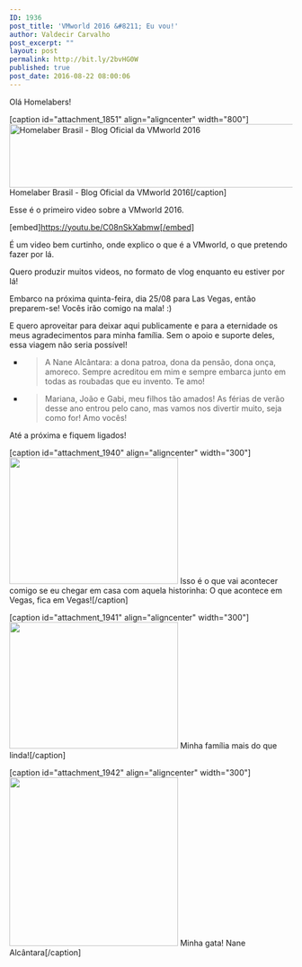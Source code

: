 ```yaml
---
ID: 1936
post_title: 'VMworld 2016 &#8211; Eu vou!'
author: Valdecir Carvalho
post_excerpt: ""
layout: post
permalink: http://bit.ly/2bvHG0W
published: true
post_date: 2016-08-22 08:00:06
---
```

Olá Homelabers!

[caption id="attachment_1851" align="aligncenter" width="800"]<img class="wp-image-1851" src="http://homelaber.com.br/site/wp-content/uploads/2016/08/vmworld-2016-official-blogger-banner-long.png" alt="Homelaber Brasil - Blog Oficial da VMworld 2016" width="800" height="113" /> Homelaber Brasil - Blog Oficial da VMworld 2016[/caption]

Esse é o primeiro video sobre a VMworld 2016.

[embed]https://youtu.be/C08nSkXabmw[/embed]

É um video bem curtinho, onde explico o que é a VMworld, o que pretendo fazer por lá.

Quero produzir muitos videos, no formato de vlog enquanto eu estiver por lá!

Embarco na próxima quinta-feira, dia 25/08 para Las Vegas, então preparem-se! Vocês irão comigo na mala! :)

E quero aproveitar para deixar aqui publicamente e para a eternidade os meus agradecimentos para minha família. Sem o apoio e suporte deles, essa viagem não seria possível!<!--more-->

<ul style="list-style-type: square;">
    <li>
<blockquote>A Nane Alcântara: a dona patroa, dona da pensão, dona onça, amoreco. Sempre acreditou em mim e sempre embarca junto em todas as roubadas que eu invento. Te amo!</blockquote>
</li>
    <li>
<blockquote>Mariana, João e Gabi, meu filhos tão amados! As férias de verão desse ano entrou pelo cano, mas vamos nos divertir muito, seja como for! Amo vocês!</blockquote>
</li>
</ul>

Até a próxima e fiquem ligados!

[caption id="attachment_1940" align="aligncenter" width="300"]<img class="wp-image-1940 size-medium" src="http://homelaber.com.br/site/wp-content/uploads/2016/08/soco-300x225.jpg" width="300" height="225" /> Isso é o que vai acontecer comigo se eu chegar em casa com aquela historinha: O que acontece em Vegas, fica em Vegas![/caption]

[caption id="attachment_1941" align="aligncenter" width="300"]<img class="wp-image-1941 size-medium" src="http://homelaber.com.br/site/wp-content/uploads/2016/08/familia-300x225.jpg" width="300" height="225" /> Minha família mais do que linda![/caption]

[caption id="attachment_1942" align="aligncenter" width="300"]<img class="wp-image-1942 size-medium" src="http://homelaber.com.br/site/wp-content/uploads/2016/08/nane-300x300.jpg" width="300" height="300" /> Minha gata! Nane Alcântara[/caption]